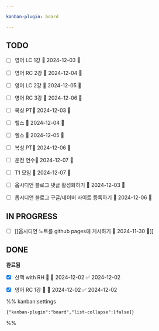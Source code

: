 ```yaml
---

kanban-plugin: board

---
```


## TODO

- [ ] 영어 LC 1강 📅 2024-12-03 🔺
- [ ] 영어 RC 2강 📅 2024-12-04 🔺
- [ ] 영어 LC 2강 📅 2024-12-05 🔺
- [ ] 영어 RC 3강 📅 2024-12-06 🔺
- [ ] 복싱 PT📅 2024-12-03 🔺
- [ ] 헬스 📅 2024-12-04 🔺
- [ ] 헬스 📅 2024-12-05 🔺
- [ ] 복싱 PT📅 2024-12-06 🔺
- [ ] 운전 연수📅 2024-12-07 🔺
- [ ] T1 모임 📅 2024-12-07 🔽
- [ ] 옵시디언 블로그 댓글 활성화하기 📅 2024-12-03 🔼
- [ ] 옵시디언 블로그 구글/네이버 사이트 등록하기 📅 2024-12-06 🔼


## IN PROGRESS

- [ ] [[옵시디언 노트를 github pages에 게시하기 📅 2024-11-30 🔼]]


## DONE

**완료됨**
- [x] 산책 with RH 🔺 📅 2024-12-02 ✅ 2024-12-02
- [x] 영어 RC 1강 🔺 📅 2024-12-02 ✅ 2024-12-02




%% kanban:settings
```
{"kanban-plugin":"board","list-collapse":[false]}
```
%%